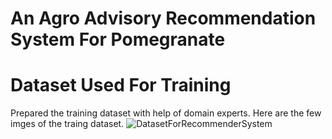 
# An Agro Advisory Recommendation System For Pomegranate





# Dataset Used For Training
Prepared the training dataset with help of domain experts. Here are the few imges of the traing dataset.
![DatasetForRecommenderSystem](https://user-images.githubusercontent.com/64839565/150182622-bbb8aaee-fad2-48b6-874a-b04d2cd92851.png)





